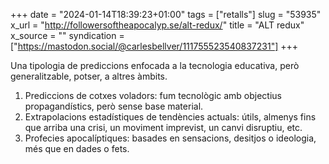 +++
date = "2024-01-14T18:39:23+01:00"
tags = ["retalls"]
slug = "53935"
x_url = "http://followersoftheapocalyp.se/alt-redux/"
title = "ALT redux"
x_source = ""
syndication = ["https://mastodon.social/@carlesbellver/111755523540837231"]
+++

Una tipologia de prediccions enfocada a la tecnologia educativa, però generalitzable, potser, a altres àmbits.

1. Prediccions de cotxes voladors: fum tecnològic amb objectius propagandístics, però sense base material.
2. Extrapolacions estadístiques de tendències actuals: útils, almenys fins que arriba una crisi, un moviment imprevist, un canvi disruptiu, etc.
3. Profecies apocalíptiques: basades en sensacions, desitjos o ideologia, més que en dades o fets.
